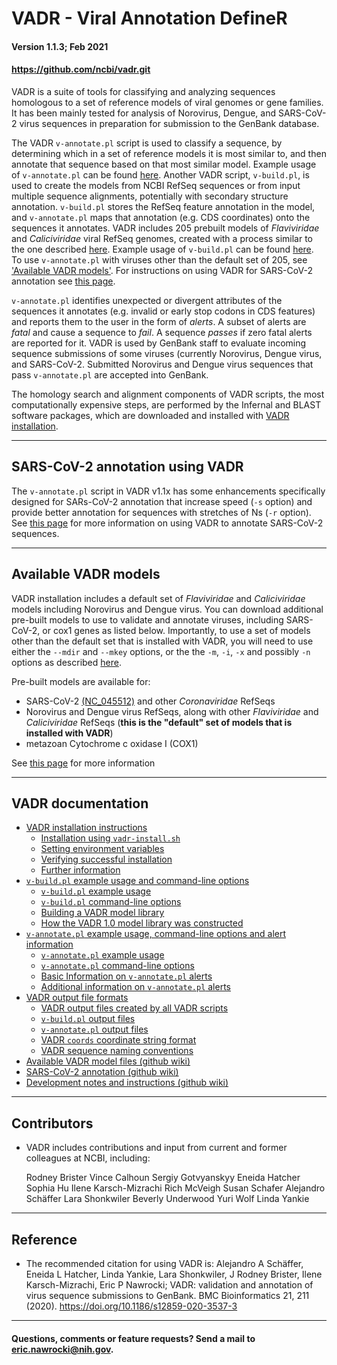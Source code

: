 # VADR - Viral Annotation DefineR <a name="top"></a>
#### Version 1.1.3; Feb 2021
#### https://github.com/ncbi/vadr.git

VADR is a suite of tools for classifying and analyzing sequences
homologous to a set of reference models of viral genomes or gene
families. It has been mainly tested for analysis of Norovirus, Dengue,
and SARS-CoV-2 virus sequences in preparation for submission to the
GenBank database. 

The VADR `v-annotate.pl` script is used to classify a sequence, by
determining which in a set of reference models it is most similar to,
and then annotate that sequence based on that most similar model.
Example usage of `v-annotate.pl` can be found
[here](documentation/annotate.md#top).  Another VADR script,
`v-build.pl`, is used to create the models from NCBI RefSeq sequences
or from input multiple sequence alignments, potentially with secondary
structure annotation. `v-build.pl` stores the RefSeq feature
annotation in the model, and `v-annotate.pl` maps that annotation
(e.g. CDS coordinates) onto the sequences it annotates.  VADR includes
205 prebuilt models of *Flaviviridae* and *Caliciviridae* viral RefSeq
genomes, created with a process similar to the one described
[here](documentation/build.md#1.0library). Example usage of
`v-build.pl` can be found [here](documentation/build.md#top).  To use
`v-annotate.pl` with viruses other than the default set of 205, see
['Available VADR models'](#models). For instructions on using VADR for
SARS-CoV-2 annotation see [this
page](https://github.com/ncbi/vadr/wiki/Coronavirus-annotation).

`v-annotate.pl` identifies unexpected or divergent attributes of the
sequences it annotates (e.g. invalid or early stop codons in CDS
features) and reports them to the user in the form of *alerts*.  A
subset of alerts are *fatal* and cause a sequence to *fail*. A
sequence *passes* if zero fatal alerts are reported for it.  VADR is
used by GenBank staff to evaluate incoming sequence submissions of
some viruses (currently Norovirus, Dengue virus, and SARS-CoV-2.
Submitted Norovirus and Dengue virus sequences that pass
`v-annotate.pl` are accepted into GenBank.

The homology search and alignment components of VADR scripts, the most
computationally expensive steps, are performed by the Infernal and
BLAST software packages, which are downloaded and installed with [VADR
installation](documentation/install.md#top).

---
## SARS-CoV-2 annotation using VADR

The `v-annotate.pl` script in VADR v1.1x has some enhancements
specifically designed for SARs-CoV-2 annotation that increase speed
(`-s` option) and provide better annotation for sequences with
stretches of Ns (`-r` option). See [this
page](https://github.com/ncbi/vadr/wiki/Coronavirus-annotation)
for more information on using VADR to annotate SARS-CoV-2 sequences.

---
## Available VADR models <a name="models"></a>

VADR installation includes a default set of *Flaviviridae* and
*Caliciviridae* models including Norovirus and Dengue virus.  You can
download additional pre-built models to use to validate and
annotate viruses, including SARS-CoV-2, or cox1 genes as listed
below. Importantly, to use a set of models other than the default set
that is installed with VADR, you will need to use either the `--mdir`
and `--mkey` options, or the the `-m`, `-i`, `-x` and possibly `-n`
options as described [here](documentation/annotate.md#options).

Pre-built models are available for:
  * SARS-CoV-2 [(NC_045512)](https://www.ncbi.nlm.nih.gov/nuccore/NC_045512.2/) and other *Coronaviridae* RefSeqs
  * Norovirus and Dengue virus RefSeqs, along with other
    *Flaviviridae* and *Caliciviridae* RefSeqs (**this is the "default"
    set of models that is installed with VADR**)
  * metazoan Cytochrome c oxidase I (COX1)

See [this page](https://github.com/ncbi/vadr/wiki/Available-VADR-model-files) for more information

---
## VADR documentation <a name="documentation"></a>

* [VADR installation instructions](documentation/install.md#top)
  * [Installation using `vadr-install.sh`](documentation/install.md#install)
  * [Setting environment variables](documentation/install.md#environment)
  * [Verifying successful installation](documentation/install.md#tests)
  * [Further information](documentation/install.md#further)
* [`v-build.pl` example usage and command-line options](documentation/build.md#top)
  * [`v-build.pl` example usage](documentation/build.md#exampleusage)
  * [`v-build.pl` command-line options](documentation/build.md#options)
  * [Building a VADR model library](documentation/build.md#library)
  * [How the VADR 1.0 model library was constructed](documentation/build.md#1.0library)
* [`v-annotate.pl` example usage, command-line options and alert information](documentation/annotate.md#top)
  * [`v-annotate.pl` example usage](documentation/annotate.md#exampleusage)
  * [`v-annotate.pl` command-line options](documentation/annotate.md#options)
  * [Basic Information on `v-annotate.pl` alerts](documentation/annotate.md#alerts)
  * [Additional information on `v-annotate.pl` alerts](documentation/annotate.md#alerts2)
* [VADR output file formats](documentation/formats.md#top)
  * [VADR output files created by all VADR scripts](documentation/formats.md#generic)
  * [`v-build.pl` output files](documentation/formats.md#build)
  * [`v-annotate.pl` output files](documentation/formats.md#annotate)
  * [VADR `coords` coordinate string format](documentation/formats.md#coords)
  * [VADR sequence naming conventions](documentation/formats.md#seqnames)
* [Available VADR model files (github wiki)](https://github.com/ncbi/vadr/wiki/Available-VADR-model-files)
* [SARS-CoV-2 annotation (github wiki)](https://github.com/ncbi/vadr/wiki/Coronavirus-annotation)
* [Development notes and instructions (github wiki)](https://github.com/ncbi/vadr/wiki/Development-notes-and-instructions)

---
## Contributors <a name="contributors"></a>
* VADR includes contributions and input from current and former
  colleagues at NCBI, including:

  Rodney Brister
  Vince Calhoun
  Sergiy Gotvyanskyy
  Eneida Hatcher
  Sophia Hu
  Ilene Karsch-Mizrachi
  Rich McVeigh
  Susan Schafer
  Alejandro Schäffer
  Lara Shonkwiler
  Beverly Underwood
  Yuri Wolf
  Linda Yankie

---
## Reference <a name="reference"></a>
* The recommended citation for using VADR is:
  Alejandro A Schäffer, Eneida L Hatcher, Linda Yankie, Lara Shonkwiler,
  J Rodney Brister, Ilene Karsch-Mizrachi, Eric P Nawrocki; VADR:
  validation and annotation of virus sequence submissions to
  GenBank. BMC Bioinformatics 21, 211
  (2020). https://doi.org/10.1186/s12859-020-3537-3

---
#### Questions, comments or feature requests? Send a mail to eric.nawrocki@nih.gov.
